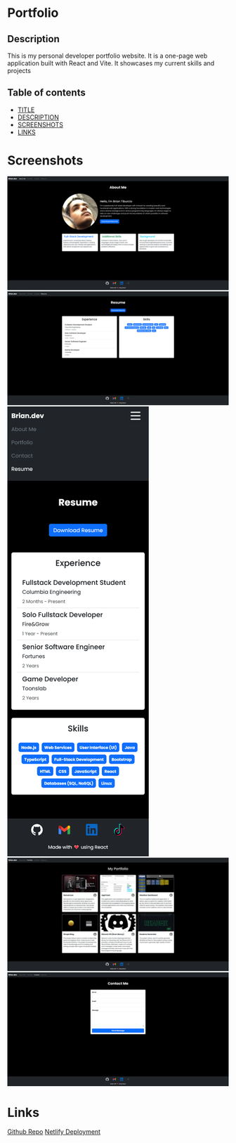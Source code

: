 # Portfolio

## Description

This is my personal developer portfolio website. It is a one-page web application built with React and Vite. It showcases my current skills and projects

## Table of contents

- [TITLE](#title)
- [DESCRIPTION](#description)
- [SCREENSHOTS](#screenshots)
- [LINKS](#links)

# Screenshots

![About Me](/public/screenshots//screenshot-about-me.png)
![Resume](/public/screenshots//screenshot-resume.png)
![Resume Mobile](/public/screenshots//screenshot-resume-mobile.png)
![Portfolio](/public/screenshots//screenshot-portfolio.png)
![Contact](/public/screenshots//screenshot-contact.png)

# Links

[Github Repo]()
[Netlify Deployment]()